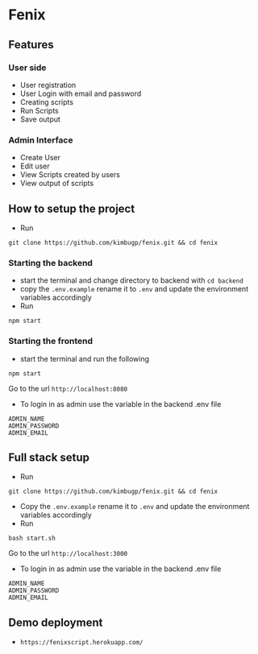 # Fenix

## Features

### User side

- User registration
- User Login with email and password
- Creating scripts
- Run Scripts
- Save output

### Admin Interface

- Create User
- Edit user
- View Scripts created by users
- View output of scripts

## How to setup the project

- Run

```
git clone https://github.com/kimbugp/fenix.git && cd fenix
```

### Starting the backend

- start the terminal and change directory to backend with `cd backend`
- copy the `.env.example` rename it to `.env` and update the environment variables accordingly
- Run

```
npm start
```

### Starting the frontend

- start the terminal and run the following

```
npm start
```

Go to the url
`http://localhost:8080`

- To login in as admin use the variable in the backend .env file

```
ADMIN_NAME
ADMIN_PASSWORD
ADMIN_EMAIL
```

## Full stack setup

- Run

```
git clone https://github.com/kimbugp/fenix.git && cd fenix
```

- Copy the `.env.example` rename it to `.env` and update the environment variables accordingly
- Run

```
bash start.sh
```

Go to the url
`http://localhost:3000`

- To login in as admin use the variable in the backend .env file

```
ADMIN_NAME
ADMIN_PASSWORD
ADMIN_EMAIL
```

## Demo deployment

- `https://fenixscript.herokuapp.com/`
